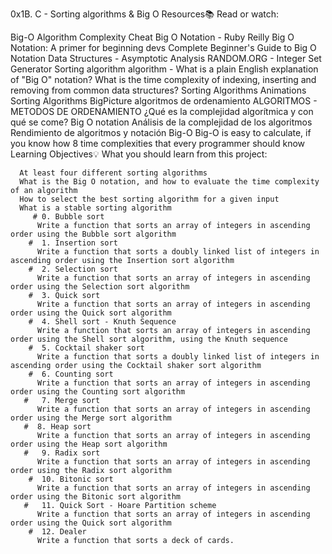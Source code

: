 0x1B. C - Sorting algorithms & Big O
Resources📚
Read or watch:

Big-O Algorithm Complexity Cheat
Big O Notation - Ruby Reilly
Big O Notation: A primer for beginning devs
Complete Beginner's Guide to Big O Notation
Data Structures - Asymptotic Analysis
RANDOM.ORG - Integer Set Generator
Sorting algorithm
algorithm - What is a plain English explanation of "Big O" notation?
What is the time complexity of indexing, inserting and removing from common data structures?
Sorting Algorithms Animations
Sorting Algorithms BigPicture
algoritmos de ordenamiento
ALGORITMOS - METODOS DE ORDENAMIENTO
¿Qué es la complejidad algorítmica y con qué se come?
Big O notation
Análisis de la complejidad de los algoritmos
Rendimiento de algoritmos y notación Big-O
Big-O is easy to calculate, if you know how
8 time complexities that every programmer should know
Learning Objectives💡
What you should learn from this project:

      At least four different sorting algorithms
      What is the Big O notation, and how to evaluate the time complexity of an algorithm
      How to select the best sorting algorithm for a given input
      What is a stable sorting algorithm
         # 0. Bubble sort
          Write a function that sorts an array of integers in ascending order using the Bubble sort algorithm
        #  1. Insertion sort
          Write a function that sorts a doubly linked list of integers in ascending order using the Insertion sort algorithm
        #  2. Selection sort
          Write a function that sorts an array of integers in ascending order using the Selection sort algorithm
        #  3. Quick sort
          Write a function that sorts an array of integers in ascending order using the Quick sort algorithm
        #  4. Shell sort - Knuth Sequence
          Write a function that sorts an array of integers in ascending order using the Shell sort algorithm, using the Knuth sequence
        #  5. Cocktail shaker sort
          Write a function that sorts a doubly linked list of integers in ascending order using the Cocktail shaker sort algorithm
        #  6. Counting sort
          Write a function that sorts an array of integers in ascending order using the Counting sort algorithm
       #   7. Merge sort
          Write a function that sorts an array of integers in ascending order using the Merge sort algorithm
       #  8. Heap sort
          Write a function that sorts an array of integers in ascending order using the Heap sort algorithm
       #   9. Radix sort
          Write a function that sorts an array of integers in ascending order using the Radix sort algorithm
        #  10. Bitonic sort
          Write a function that sorts an array of integers in ascending order using the Bitonic sort algorithm
       #   11. Quick Sort - Hoare Partition scheme
          Write a function that sorts an array of integers in ascending order using the Quick sort algorithm
        #  12. Dealer
          Write a function that sorts a deck of cards.
